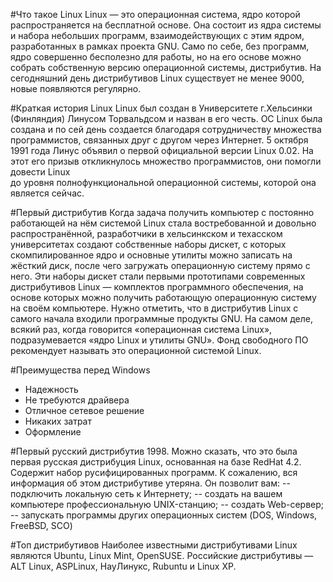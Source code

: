 #Что такое Linux
Linux — это операционная система, ядро которой распространяется на бесплатной основе. 
Она состоит из ядра системы и набора небольших программ, взаимодействующих с этим ядром, 
разработанных в рамках проекта GNU. Само по себе, без программ, ядро совершенно бесполезно для работы, 
но на его основе можно собрать собственную версию операционной системы, дистрибутив. 
На сегодняшний день дистрибутивов Linux существует не менее 9000, новые появляются регулярно.

#Краткая история Linux
Linux был создан в Университете г.Хельсинки (Финляндия) Линусом Торвальдсом и назван в его честь. 
ОС Linux была создана и по сей день создается благодаря сотрудничеству множества программистов, 
связанных друг с другом через Интернет.  5 октября 1991 года Линус объявил о первой официальной версии Linux 0.02.
На этот его призыв откликнулось множество программистов, они помогли довести Linux  
до уровня полнофункциональной операционной системы, которой она является сейчас.
 
#Первый дистрибутив
Когда задача получить компьютер с постоянно работающей на нём системой Linux стала востребованной 
и довольно распространённой, разработчики в хельсинкском и техасском университетах создают собственные 
наборы дискет, с которых скомпилированное ядро и основные утилиты можно записать на жёсткий диск, 
после чего загружать операционную систему прямо с него. Эти наборы дискет стали первыми прототипами 
современных дистрибутивов Linux — комплектов программного обеспечения, на основе которых можно 
получить работающую операционную систему на своём компьютере. Нужно отметить, что в дистрибутив Linux 
с самого начала входили программные продукты GNU. На самом деле, всякий раз, когда говорится 
«операционная система Linux», подразумевается «ядро Linux и утилиты GNU». Фонд свободного 
ПО рекомендует называть это операционной системой Linux.

#Преимущества перед Windows
-	Надежность
-	Не требуются драйвера
-	Отличное сетевое решение
-	Никаких затрат
-	Оформление

#Первый русский дистрибутив
1998. Можно сказать, что это была первая русская дистрибуция Linux, основанная на базе RedHat 4.2. Содержит набор руcифицированных программ. К сожалению, вся информация об этом дистрибутиве утеряна. 
Он позволит вам:
-- подключить локальную сеть к Интернету; 
-- создать на вашем компьютере профессиональную UNIX-станцию; 
-- создать Web-сервер; 
-- запускать программы других операционных систем (DOS, Windows, FreeBSD, SCO)

#Топ дистрибутивов
Наиболее известными дистрибутивами Linux являются Ubuntu, Linux Mint, OpenSUSE.
Российские дистрибутивы — ALT Linux, ASPLinux, НауЛинукс, Rubuntu и Linux XP.

